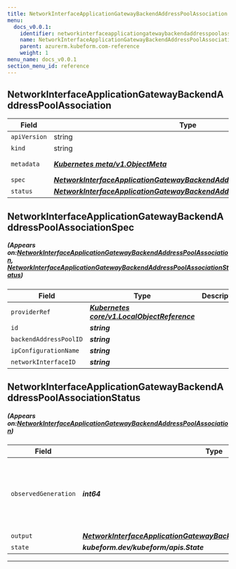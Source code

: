 ```yaml
---
title: NetworkInterfaceApplicationGatewayBackendAddressPoolAssociation
menu:
  docs_v0.0.1:
    identifier: networkinterfaceapplicationgatewaybackendaddresspoolassociation-azurerm.kubeform.com
    name: NetworkInterfaceApplicationGatewayBackendAddressPoolAssociation
    parent: azurerm.kubeform.com-reference
    weight: 1
menu_name: docs_v0.0.1
section_menu_id: reference
---
```


## NetworkInterfaceApplicationGatewayBackendAddressPoolAssociation
| Field | Type | Description |
| ------ | ----- | ----------- |
| `apiVersion` | string | `azurerm.kubeform.com/v1alpha1` |
|    `kind` | string | `NetworkInterfaceApplicationGatewayBackendAddressPoolAssociation` |
| `metadata` | ***[Kubernetes meta/v1.ObjectMeta](https://kubernetes.io/docs/reference/generated/kubernetes-api/v1.13/#objectmeta-v1-meta)***|Refer to the Kubernetes API documentation for the fields of the `metadata` field.|
| `spec` | ***[NetworkInterfaceApplicationGatewayBackendAddressPoolAssociationSpec](#NetworkInterfaceApplicationGatewayBackendAddressPoolAssociationSpec)***||
| `status` | ***[NetworkInterfaceApplicationGatewayBackendAddressPoolAssociationStatus](#NetworkInterfaceApplicationGatewayBackendAddressPoolAssociationStatus)***||
## NetworkInterfaceApplicationGatewayBackendAddressPoolAssociationSpec
##### (Appears on:[NetworkInterfaceApplicationGatewayBackendAddressPoolAssociation](#NetworkInterfaceApplicationGatewayBackendAddressPoolAssociation), [NetworkInterfaceApplicationGatewayBackendAddressPoolAssociationStatus](#NetworkInterfaceApplicationGatewayBackendAddressPoolAssociationStatus))
| Field | Type | Description |
| ------ | ----- | ----------- |
| `providerRef` | ***[Kubernetes core/v1.LocalObjectReference](https://kubernetes.io/docs/reference/generated/kubernetes-api/v1.13/#localobjectreference-v1-core)***||
| `id` | ***string***||
| `backendAddressPoolID` | ***string***||
| `ipConfigurationName` | ***string***||
| `networkInterfaceID` | ***string***||
## NetworkInterfaceApplicationGatewayBackendAddressPoolAssociationStatus
##### (Appears on:[NetworkInterfaceApplicationGatewayBackendAddressPoolAssociation](#NetworkInterfaceApplicationGatewayBackendAddressPoolAssociation))
| Field | Type | Description |
| ------ | ----- | ----------- |
| `observedGeneration` | ***int64***| ***(Optional)*** Resource generation, which is updated on mutation by the API Server.|
| `output` | ***[NetworkInterfaceApplicationGatewayBackendAddressPoolAssociationSpec](#NetworkInterfaceApplicationGatewayBackendAddressPoolAssociationSpec)***| ***(Optional)*** |
| `state` | ***kubeform.dev/kubeform/apis.State***| ***(Optional)*** |
---
